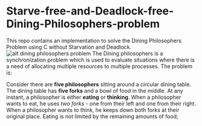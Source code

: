 # Starve-free-and-Deadlock-free-Dining-Philosophers-problem
This repo contains an implementation to solve the Dining Philosophers Problem using C without Starvation and Deadlock.
![alt dining philosophers problem](https://img.youtube.com/vi/kwxrt-LWryQ/0.jpg)
The Dining philosophers is a synchronization problem which is used to evaluate situations where there is a need of allocating multiple resources to multiple processes. The problem is:

Consider there are **five philosophers** sitting around a circular dining table. The dining table has **five forks** and a bowl of food in the middle.
At any instant, a philosopher is either **eating** or **thinking**. When a philosopher wants to eat, he uses *two forks* - one from their left and one from their right. When a philosopher wants to think, he keeps down both forks at their original place.
Eating is not limited by the remaining amounts of food;
